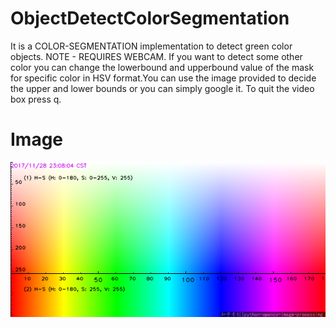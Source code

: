 # ObjectDetectColorSegmentation

It is a COLOR-SEGMENTATION implementation to detect green color objects.
 NOTE - REQUIRES WEBCAM.
 If you want to detect some other color you can change the lowerbound and upperbound value of the mask for specific color in HSV format.You can use the image provided to decide the upper and lower bounds or you can simply google it.
 To quit the video box press q.
 # Image 
 ![](images/BGR2HSV.png)
